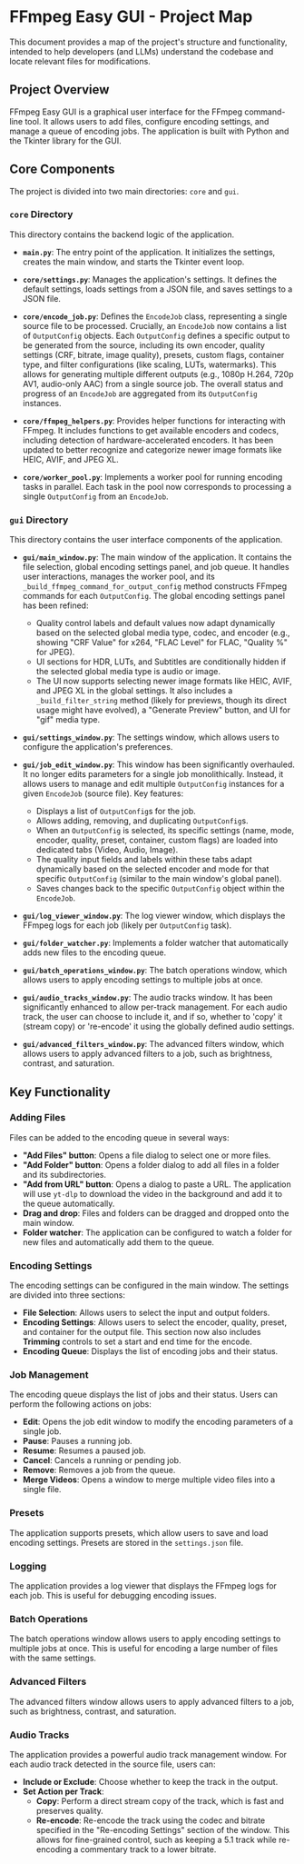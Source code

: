 # FFmpeg Easy GUI - Project Map

This document provides a map of the project's structure and functionality, intended to help developers (and LLMs) understand the codebase and locate relevant files for modifications.

## Project Overview

FFmpeg Easy GUI is a graphical user interface for the FFmpeg command-line tool. It allows users to add files, configure encoding settings, and manage a queue of encoding jobs. The application is built with Python and the Tkinter library for the GUI.

## Core Components

The project is divided into two main directories: `core` and `gui`.

### `core` Directory

This directory contains the backend logic of the application.

- **`main.py`**: The entry point of the application. It initializes the settings, creates the main window, and starts the Tkinter event loop.

- **`core/settings.py`**: Manages the application's settings. It defines the default settings, loads settings from a JSON file, and saves settings to a JSON file.

- **`core/encode_job.py`**: Defines the `EncodeJob` class, representing a single source file to be processed. Crucially, an `EncodeJob` now contains a list of `OutputConfig` objects. Each `OutputConfig` defines a specific output to be generated from the source, including its own encoder, quality settings (CRF, bitrate, image quality), presets, custom flags, container type, and filter configurations (like scaling, LUTs, watermarks). This allows for generating multiple different outputs (e.g., 1080p H.264, 720p AV1, audio-only AAC) from a single source job. The overall status and progress of an `EncodeJob` are aggregated from its `OutputConfig` instances.

- **`core/ffmpeg_helpers.py`**: Provides helper functions for interacting with FFmpeg. It includes functions to get available encoders and codecs, including detection of hardware-accelerated encoders. It has been updated to better recognize and categorize newer image formats like HEIC, AVIF, and JPEG XL.

- **`core/worker_pool.py`**: Implements a worker pool for running encoding tasks in parallel. Each task in the pool now corresponds to processing a single `OutputConfig` from an `EncodeJob`.

### `gui` Directory

This directory contains the user interface components of the application.

- **`gui/main_window.py`**: The main window of the application. It contains the file selection, global encoding settings panel, and job queue. It handles user interactions, manages the worker pool, and its `_build_ffmpeg_command_for_output_config` method constructs FFmpeg commands for each `OutputConfig`. The global encoding settings panel has been refined:
    - Quality control labels and default values now adapt dynamically based on the selected global media type, codec, and encoder (e.g., showing "CRF Value" for x264, "FLAC Level" for FLAC, "Quality %" for JPEG).
    - UI sections for HDR, LUTs, and Subtitles are conditionally hidden if the selected global media type is audio or image.
    - The UI now supports selecting newer image formats like HEIC, AVIF, and JPEG XL in the global settings.
    It also includes a `_build_filter_string` method (likely for previews, though its direct usage might have evolved), a "Generate Preview" button, and UI for "gif" media type.

- **`gui/settings_window.py`**: The settings window, which allows users to configure the application's preferences.

- **`gui/job_edit_window.py`**: This window has been significantly overhauled. It no longer edits parameters for a single job monolithically. Instead, it allows users to manage and edit multiple `OutputConfig` instances for a given `EncodeJob` (source file). Key features:
    - Displays a list of `OutputConfig`s for the job.
    - Allows adding, removing, and duplicating `OutputConfig`s.
    - When an `OutputConfig` is selected, its specific settings (name, mode, encoder, quality, preset, container, custom flags) are loaded into dedicated tabs (Video, Audio, Image).
    - The quality input fields and labels within these tabs adapt dynamically based on the selected encoder and mode for that specific `OutputConfig` (similar to the main window's global panel).
    - Saves changes back to the specific `OutputConfig` object within the `EncodeJob`.

- **`gui/log_viewer_window.py`**: The log viewer window, which displays the FFmpeg logs for each job (likely per `OutputConfig` task).

- **`gui/folder_watcher.py`**: Implements a folder watcher that automatically adds new files to the encoding queue.

- **`gui/batch_operations_window.py`**: The batch operations window, which allows users to apply encoding settings to multiple jobs at once.

- **`gui/audio_tracks_window.py`**: The audio tracks window. It has been significantly enhanced to allow per-track management. For each audio track, the user can choose to include it, and if so, whether to 'copy' it (stream copy) or 're-encode' it using the globally defined audio settings.

- **`gui/advanced_filters_window.py`**: The advanced filters window, which allows users to apply advanced filters to a job, such as brightness, contrast, and saturation.

## Key Functionality

### Adding Files

Files can be added to the encoding queue in several ways:

- **"Add Files" button**: Opens a file dialog to select one or more files.
- **"Add Folder" button**: Opens a folder dialog to add all files in a folder and its subdirectories.
- **"Add from URL" button**: Opens a dialog to paste a URL. The application will use `yt-dlp` to download the video in the background and add it to the queue automatically.
- **Drag and drop**: Files and folders can be dragged and dropped onto the main window.
- **Folder watcher**: The application can be configured to watch a folder for new files and automatically add them to the queue.

### Encoding Settings

The encoding settings can be configured in the main window. The settings are divided into three sections:

- **File Selection**: Allows users to select the input and output folders.
- **Encoding Settings**: Allows users to select the encoder, quality, preset, and container for the output file. This section now also includes **Trimming** controls to set a start and end time for the encode.
- **Encoding Queue**: Displays the list of encoding jobs and their status.

### Job Management

The encoding queue displays the list of jobs and their status. Users can perform the following actions on jobs:

- **Edit**: Opens the job edit window to modify the encoding parameters of a single job.
- **Pause**: Pauses a running job.
- **Resume**: Resumes a paused job.
- **Cancel**: Cancels a running or pending job.
- **Remove**: Removes a job from the queue.
- **Merge Videos**: Opens a window to merge multiple video files into a single file.

### Presets

The application supports presets, which allow users to save and load encoding settings. Presets are stored in the `settings.json` file.

### Logging

The application provides a log viewer that displays the FFmpeg logs for each job. This is useful for debugging encoding issues.

### Batch Operations

The batch operations window allows users to apply encoding settings to multiple jobs at once. This is useful for encoding a large number of files with the same settings.

### Advanced Filters

The advanced filters window allows users to apply advanced filters to a job, such as brightness, contrast, and saturation.

### Audio Tracks

The application provides a powerful audio track management window. For each audio track detected in the source file, users can:
- **Include or Exclude**: Choose whether to keep the track in the output.
- **Set Action per Track**:
    - **Copy**: Perform a direct stream copy of the track, which is fast and preserves quality.
    - **Re-encode**: Re-encode the track using the codec and bitrate specified in the "Re-encoding Settings" section of the window.
This allows for fine-grained control, such as keeping a 5.1 track while re-encoding a commentary track to a lower bitrate.

